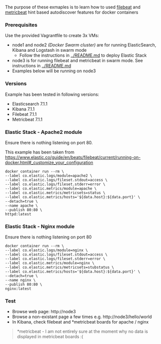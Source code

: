 The purpose of these exmaples is to learn how to used [filebeat](https://www.elastic.co/guide/en/beats/filebeat/current/configuration-autodiscover-hints.html#configuration-autodiscover-hints) and [metricbeat](https://www.elastic.co/guide/en/beats/metricbeat/current/configuration-autodiscover.html#configuration-autodiscover) hint based autodiscover features for docker containers

### Prerequisites
Use the provided Vagrantfile to create 3x VMs:
- node1 and node2 _(Docker Swarm cluster)_ are for running ElasticSearch, Kibana and Logstash in swarm mode
  - Follow the instructions in [../README.md](../README.md) to deploy Elastic Stack
- node3 is for running filebeat and metricbeat in swarm mode. See instructions in [../README.md](../README.md)
- Examples below will be running on node3

### Versions
Example has been tested in following versions:
- Elasticsearch 7.1.1
- Kibana 7.1.1
- Filebeat 7.1.1
- Metricbeat 7.1.1

### Elastic Stack - Apache2 module
Ensure there is nothing listening on port 80.

This example has been taken from https://www.elastic.co/guide/en/beats/filebeat/current/running-on-docker.html#_customize_your_configuration
```
docker container run --rm \
--label co.elastic.logs/module=apache2 \
--label co.elastic.logs/fileset.stdout=access \
--label co.elastic.logs/fileset.stderr=error \
--label co.elastic.metrics/module=apache \
--label co.elastic.metrics/metricsets=status \
--label co.elastic.metrics/hosts='${data.host}:${data.port}' \
--detach=true \
--name apache \
--publish 80:80 \
httpd:latest
```

### Elastic Stack - Nginx module
Ensure there is nothing listening on port 80
```
docker container run --rm \
--label co.elastic.logs/module=nginx \
--label co.elastic.logs/fileset.stdout=access \
--label co.elastic.logs/fileset.stderr=error \
--label co.elastic.metrics/module=nginx \
--label co.elastic.metrics/metricsets=stubstatus \
--label co.elastic.metrics/hosts='${data.host}:${data.port}' \
--detach=true \
--name nginx \
--publish 80:80 \
nginx:latest
```

### Test
- Browse web page: http://node3
- Browse a non-existant page a few times e.g. http://node3/hello/world
- In Kibana, check filebeat and *metricbeat boards for apache / nginx

> *metricbeat - I am not entirely sure at the moment why no data is displayed in metricbeat boards :(
